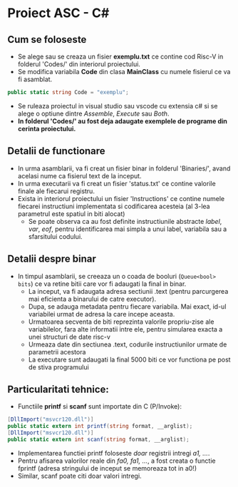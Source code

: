 # Proiect ASC - C#
## Cum se foloseste
- Se alege sau se creaza un fisier **exemplu.txt** ce contine cod Risc-V in folderul 'Codes/' din interiorul proiectului.
- Se modifica variabila **Code** din clasa **MainClass** cu numele fisierul ce va fi asamblat.
```Cs 
public static string Code = "exemplu";
```
- Se ruleaza proiectul in visual studio sau vscode cu extensia c# si se alege o optiune dintre *Assemble*, *Execute* sau *Both*.
- **In folderul 'Codes/' au fost deja adaugate exemplele de programe din cerinta proiectului.**

## Detalii de functionare
- In urma asamblarii, va fi creat un fisier binar in folderul 'Binaries/', avand acelasi nume ca fisierul text de la inceput.
- In urma executarii va fi creat un fisier 'status.txt' ce contine valorile finale ale fiecarui registru.
- Exista in interiorul proiectului un fisier 'Instructions' ce contine numele fiecarei instructiuni implementata si codificarea acesteia (al 3-lea parametrul este spatiul in biti alocat)
  - Se poate observa ca au fost definite instructiunile abstracte *label*, *var*, *eof*, pentru identificarea mai simpla a unui label, variabila sau a sfarsitului codului.

## Detalii despre binar
- In timpul asamblarii, se creeaza un o coada de booluri (```Queue<bool> bits```) ce va retine bitii care vor fi adaugati la final in binar.
  - La inceput, va fi adaugata adresa sectiunii .text (pentru parcurgerea mai eficienta a binarului de catre executor).
  - Dupa, se adauga metadata pentru fiecare variabila. Mai exact, id-ul variabilei urmat de adresa la care incepe aceasta.
  - Urmatoarea secventa de biti reprezinta valorile propriu-zise ale variabilelor, fara alte informatii intre ele, pentru simularea exacta a unei structuri de date risc-v
  - Urmeaza date din sectiunea .text, codurile instructiunilor urmate de parametrii acestora
  - La executare sunt adaugati la final 5000 biti ce vor functiona pe post de stiva programului

## Particularitati tehnice: 
  - Functiile **printf** si **scanf** sunt importate din C (P/Invoke):
```Cs
[DllImport("msvcr120.dll")]
public static extern int printf(string format, __arglist);
[DllImport("msvcr120.dll")]
public static extern int scanf(string format, __arglist);
```
  - Implementarea functiei printf  foloseste *doar* registrii intregi *a1, ...*.
  - Pentru afisarea valorilor reale din *fa0, fa1, ...*, a fost creata o functie fprintf (adresa stringului de inceput se memoreaza tot in a0!)
  - Similar, scanf poate citi doar valori intregi.
